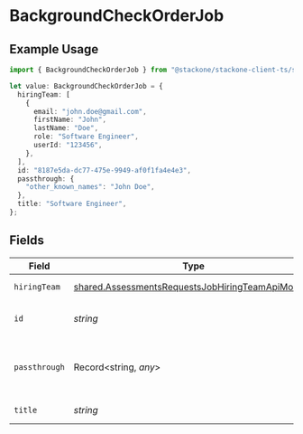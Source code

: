 # BackgroundCheckOrderJob

## Example Usage

```typescript
import { BackgroundCheckOrderJob } from "@stackone/stackone-client-ts/sdk/models/shared";

let value: BackgroundCheckOrderJob = {
  hiringTeam: [
    {
      email: "john.doe@gmail.com",
      firstName: "John",
      lastName: "Doe",
      role: "Software Engineer",
      userId: "123456",
    },
  ],
  id: "8187e5da-dc77-475e-9949-af0f1fa4e4e3",
  passthrough: {
    "other_known_names": "John Doe",
  },
  title: "Software Engineer",
};
```

## Fields

| Field                                                                                                                       | Type                                                                                                                        | Required                                                                                                                    | Description                                                                                                                 | Example                                                                                                                     |
| --------------------------------------------------------------------------------------------------------------------------- | --------------------------------------------------------------------------------------------------------------------------- | --------------------------------------------------------------------------------------------------------------------------- | --------------------------------------------------------------------------------------------------------------------------- | --------------------------------------------------------------------------------------------------------------------------- |
| `hiringTeam`                                                                                                                | [shared.AssessmentsRequestsJobHiringTeamApiModel](../../../sdk/models/shared/assessmentsrequestsjobhiringteamapimodel.md)[] | :heavy_minus_sign:                                                                                                          | Hiring team for the job.                                                                                                    |                                                                                                                             |
| `id`                                                                                                                        | *string*                                                                                                                    | :heavy_minus_sign:                                                                                                          | Unique identifier                                                                                                           | 8187e5da-dc77-475e-9949-af0f1fa4e4e3                                                                                        |
| `passthrough`                                                                                                               | Record<string, *any*>                                                                                                       | :heavy_minus_sign:                                                                                                          | Value to pass through to the provider                                                                                       | {<br/>"other_known_names": "John Doe"<br/>}                                                                                 |
| `title`                                                                                                                     | *string*                                                                                                                    | :heavy_minus_sign:                                                                                                          | Title of the job                                                                                                            | Software Engineer                                                                                                           |